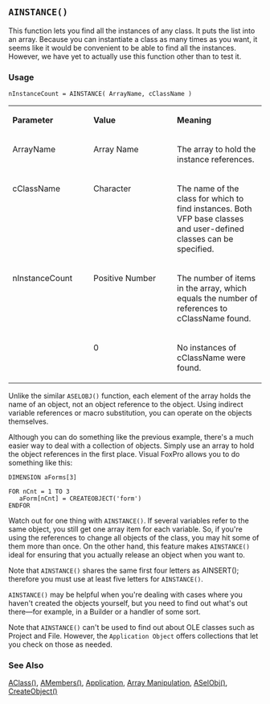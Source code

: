 ## `AINSTANCE()`

This function lets you find all the instances of any class. It puts the list into an array. Because you can instantiate a class as many times as you want, it seems like it would be convenient to be able to find all the instances. However, we have yet to actually use this function other than to test it.

### Usage

```foxpro
nInstanceCount = AINSTANCE( ArrayName, cClassName )
```
<table>
<tr>
  <td width="32%" valign="top">
  <p><b>Parameter</b></p>
  </td>
  <td width="23%" valign="top">
  <p><b>Value</b></p>
  </td>
  <td width="45%" valign="top">
  <p><b>Meaning</b></p>
  </td>
 </tr>
<tr>
  <td width="32%" valign="top">
  <p>ArrayName</p>
  </td>
  <td width="23%" valign="top">
  <p>Array Name</p>
  </td>
  <td width="45%" valign="top">
  <p>The array to hold the instance references.</p>
  </td>
 </tr>
<tr>
  <td width="32%" valign="top">
  <p>cClassName</p>
  </td>
  <td width="23%" valign="top">
  <p>Character</p>
  </td>
  <td width="45%" valign="top">
  <p>The name of the class for which to find instances. Both VFP base classes and user-defined classes can be specified. </p>
  </td>
 </tr>
<tr>
  <td width="32%" rowspan="2" valign="top">
  <p>nInstanceCount</p>
  </td>
  <td width="23%" valign="top">
  <p>Positive Number</p>
  </td>
  <td width="45%" valign="top">
  <p>The number of items in the array, which equals the number of references to cClassName found.</p>
  </td>
 </tr>
<tr>
  <td width="33%" valign="top">
  <p>0</p>
  </td>
  <td width="67%" valign="top">
  <p>No instances of cClassName were found.</p>
  </td>
 </tr>
</table>

Unlike the similar `ASELOBJ()` function, each element of the array holds the name of an object, not an object reference to the object. Using indirect variable references or macro substitution, you can operate on the objects themselves.

Although you can do something like the previous example, there's a much easier way to deal with a collection of objects. Simply use an array to hold the object references in the first place. Visual FoxPro allows you to do something like this:

```foxpro
DIMENSION aForms[3]
 
FOR nCnt = 1 TO 3
   aForm[nCnt] = CREATEOBJECT('form')
ENDFOR
```
Watch out for one thing with `AINSTANCE()`. If several variables refer to the same object, you still get one array item for each variable. So, if you're using the references to change all objects of the class, you may hit some of them more than once. On the other hand, this feature makes `AINSTANCE()` ideal for ensuring that you actually release an object when you want to.

Note that `AINSTANCE()` shares the same first four letters as AINSERT(); therefore you must use at least five letters for `AINSTANCE()`.

`AINSTANCE()` may be helpful when you're dealing with cases where you haven't created the objects yourself, but you need to find out what's out there&mdash;for example, in a Builder or a handler of some sort.

Note that `AINSTANCE()` can't be used to find out about OLE classes such as Project and File. However, the `Application Object` offers collections that let you check on those as needed.

### See Also

[AClass()](s4g283.md), [AMembers()](s4g286.md), [Application](s4g683.md), [Array Manipulation](s4g282.md), [ASelObj()](s4g289.md), [CreateObject()](s4g347.md)